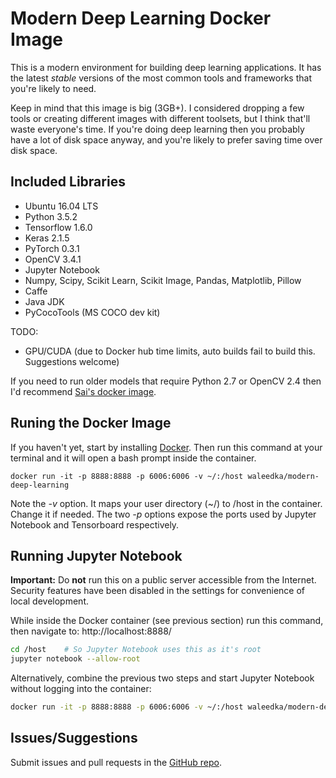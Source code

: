 # Modern Deep Learning Docker Image

This is a modern environment for building deep learning applications. It has the latest *stable* versions of the most common tools and frameworks that you're likely to need.

Keep in mind that this image is big (3GB+). I considered dropping a few tools or creating different images with different toolsets, but I think that'll waste everyone's time. If you're doing deep learning then you probably have a lot of disk space anyway, and you're likely to prefer saving time over disk space.


## Included Libraries
- Ubuntu 16.04 LTS
- Python 3.5.2
- Tensorflow 1.6.0
- Keras 2.1.5
- PyTorch 0.3.1
- OpenCV 3.4.1
- Jupyter Notebook
- Numpy, Scipy, Scikit Learn, Scikit Image, Pandas, Matplotlib, Pillow
- Caffe
- Java JDK
- PyCocoTools (MS COCO dev kit)

TODO:
- GPU/CUDA (due to Docker hub time limits, auto builds fail to build this. Suggestions welcome)


If you need to run older models that require Python 2.7 or OpenCV 2.4 then I'd recommend [Sai's docker image](https://github.com/saiprashanths/dl-docker).

## Runing the Docker Image

If you haven't yet, start by installing [Docker](https://www.docker.com/). Then run this command at your terminal and it will open a bash prompt inside the container.

```
docker run -it -p 8888:8888 -p 6006:6006 -v ~/:/host waleedka/modern-deep-learning
```

Note the *-v* option. It maps your user directory (~/) to /host in the container. Change it if needed. The two *-p* options expose the ports used by Jupyter Notebook and Tensorboard respectively.

## Running Jupyter Notebook

**Important:** Do **not** run this on a public server accessible from the Internet. Security features have been disabled in the settings for convenience of local development.

While inside the Docker container (see previous section) run this command, then navigate to: http://localhost:8888/

```bash
cd /host    # So Jupyter Notebook uses this as it's root
jupyter notebook --allow-root
```

Alternatively, combine the previous two steps and start Jupyter Notebook without logging into the container:

```bash
docker run -it -p 8888:8888 -p 6006:6006 -v ~/:/host waleedka/modern-deep-learning jupyter notebook --allow-root /host
```

## Issues/Suggestions
Submit issues and pull requests in the [GitHub repo](https://github.com/waleedka/modern-deep-learning-docker).
